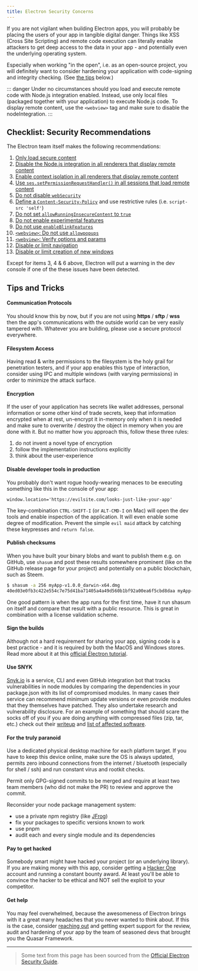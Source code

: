 ```yaml
---
title: Electron Security Concerns
---
```

If you are not vigilant when building Electron apps, you will probably be placing the users of your app in tangible digital danger. Things like XSS (Cross Site Scripting) and remote code execution can literally enable attackers to get deep access to the data in your app - and potentially even the underlying operating system.

Especially when working "in the open", i.e. as an open-source project, you will definitely want to consider hardening your application with code-signing and integrity checking. (See [the tips](/quasar-cli/developing-electron-apps/electron-security-concerns#Tips-and-Tricks) below.)

::: danger
Under no circumstances should you load and execute remote code with Node.js integration enabled. Instead, use only local files (packaged together with your application) to execute Node.js code. To display remote content, use the `<webview>` tag and make sure to disable the nodeIntegration.
:::

## Checklist: Security Recommendations
The Electron team itself makes the following recommendations:
 
1.  [Only load secure content](https://electronjs.org/docs/tutorial/security#1-only-load-secure-content)
2.  [Disable the Node.js integration in all renderers that display remote content](https://electronjs.org/docs/tutorial/security#2-disable-nodejs-integration-for-remote-content)
3.  [Enable context isolation in all renderers that display remote content](https://electronjs.org/docs/tutorial/security#3-enable-context-isolation-for-remote-content)
4.  [Use  `ses.setPermissionRequestHandler()`  in all sessions that load remote content](https://electronjs.org/docs/tutorial/security#4-handle-session-permission-requests-from-remote-content)
5.  [Do not disable  `webSecurity`](https://electronjs.org/docs/tutorial/security#5-do-not-disable-websecurity)
6.  [Define a  `Content-Security-Policy`](https://electronjs.org/docs/tutorial/security#6-define-a-content-security-policy)  and use restrictive rules (i.e.  `script-src 'self'`)
7.  [Do not set  `allowRunningInsecureContent`  to  `true`](https://electronjs.org/docs/tutorial/security#7-do-not-set-allowrunninginsecurecontent-to-true)
8.  [Do not enable experimental features](https://electronjs.org/docs/tutorial/security#8-do-not-enable-experimental-features)
9.  [Do not use  `enableBlinkFeatures`](https://electronjs.org/docs/tutorial/security#9-do-not-use-enableblinkfeatures)
10.  [`<webview>`: Do not use  `allowpopups`](https://electronjs.org/docs/tutorial/security#10-do-not-use-allowpopups)
11.  [`<webview>`: Verify options and params](https://electronjs.org/docs/tutorial/security#11-verify-webview-options-before-creation)
12.  [Disable or limit navigation](https://electronjs.org/docs/tutorial/security#12-disable-or-limit-navigation)
13.  [Disable or limit creation of new windows](https://electronjs.org/docs/tutorial/security#13-disable-or-limit-creation-of-new-windows)

Except for items 3, 4 & 6 above, Electron will put a warning in the dev console if one of the these issues have been detected.


## Tips and Tricks

#### Communication Protocols
You should know this by now, but if you are not using **https** / **sftp** / **wss** then the app's communications with the outside world can be very easily tampered with. Whatever you are building, please use a secure protocol everywhere.

#### Filesystem Access
Having read & write permissions to the filesystem is the holy grail for penetration testers, and if your app enables this type of interaction, consider using IPC and multiple windows (with varying permissions) in order to minimize the attack surface.

#### Encryption
If the user of your application has secrets like wallet addresses, personal information or some other kind of trade secrets, keep that information encrypted when at rest, un-encrypt it in-memory only when it is needed and make sure to overwrite / destroy the object in memory when you are done with it. But no matter how you approach this, follow these three rules:

1. do not invent a novel type of encryption
2. follow the implementation instructions explicitly
3. think about the user-experience

#### Disable developer tools in production
You probably don't want rogue hoody-wearing menaces to be executing something like this in the console of your app:
```
window.location='https://evilsite.com/looks-just-like-your-app'
```
The key-combination `CTRL-SHIFT-I` (or `ALT-CMD-I` on Mac) will open the dev tools and enable inspection of the application. It will even enable some degree of modification. Prevent the simple `evil maid` attack by catching these keypresses and `return false`. 

#### Publish checksums
When you have built your binary blobs and want to publish them e.g. on GitHub, use `shasum` and post these results somewhere prominent (like on the GitHub release page for your project) and potentially on a public blockchain, such as Steem. 
```bash 
$ shasum -a 256 myApp-v1.0.0_darwin-x64.dmg
40ed03e0fb3c422e554c7e75d41ba71405a4a49d560b1bf92a00ea6f5cbd8daa myApp-v1.0.0_darwin-x64.dmg
```
One good pattern is when the app runs for the first time, have it run shasum on itself and compare that result with a public resource. This is great in combination with a license validation scheme.

#### Sign the builds
Although not a hard requirement for sharing your app, signing code is a best practice - and it is required by both the MacOS and Windows stores. Read more about it at this [official Electron tutorial](https://electronjs.org/docs/tutorial/code-signing).

#### Use SNYK
[Snyk.io](https://snyk.io) is a service, CLI and even GitHub integration bot that tracks vulnerabilities in node modules by comparing the dependencies in your package.json with its list of compromised modules. In many cases their service can recommend minimum update versions or even provide modules that they themselves have patched. They also undertake research and vulnerability disclosure. For an example of something that should scare the socks off of you if you are doing anything with compressed files (zip, tar, etc.) check out their [writeup](https://snyk.io/research/zip-slip-vulnerability) and [list of affected software](https://github.com/snyk/zip-slip-vulnerability). 


#### For the truly paranoid
Use a dedicated physical desktop machine for each platform target. If you have to keep this device online, make sure the OS is always updated, permits zero inbound connections from the internet / bluetooth (especially for shell / ssh) and run constant virus and rootkit checks.

Permit only GPG-signed commits to be merged and require at least two team members (who did not make the PR) to review and approve the commit.

Reconsider your node package management system:
- use a private npm registry (like [JFrog](https://jfrog.com/))
- fix your packages to specific versions known to work
- use pnpm 
- audit each and every single module and its dependencies

#### Pay to get hacked
Somebody smart might have hacked your project (or an underlying library). If you are making money with this app, consider getting a [Hacker One](https://hackerone.com) account and running a constant bounty award. At least you'll be able to convince the hacker to be ethical and NOT sell the exploit to your competitor.

#### Get help
You may feel overwhelmed, because the awesomeness of Electron brings with it a great many headaches that you never wanted to think about. If this is the case, consider [reaching out](mailto:razvan.stoenescu@gmail.com) and getting expert support for the review, audit and hardening of your app by the team of seasoned devs that brought you the Quasar Framework. 

----
 
> Some text from this page has been sourced from the [Official Electron Security Guide](https://electronjs.org/docs/tutorial/security).
